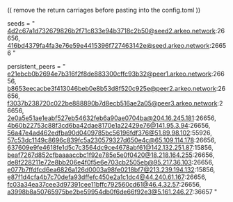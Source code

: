 (( remove the return carriages before pasting into the config.toml ))

seeds = "
4d2c67a1d732679826b2f71c833e94b3718c2b50@seed2.arkeo.network:26656,
416bd4379fa4fa3e76e59e4415396f727463142e@seed.arkeo.network:26656
"

persistent_peers = "
e21ebcb0b2694e7b316f2f8de883300cffc93b32@peer1.arkeo.network:26656,
b8653eecacbe3f413046beb0e8b53d8f520c925e@peer2.arkeo.network:26656,
f3037b238720c022be888890b7d8ecb516ae2a05@peer3.arkeo.network:26656,
2e0a5e51ae1eabf527eb54632feb6a90ae0704ba@204.16.245.181:26656,
4b60b22753c88f3cd6ba42dae8170e1a22429e76@141.95.3.94:26656,
56a47e4ad462edfba90d0409785bc56196fdf376@51.89.98.102:55926,
57c53dc1149c8696c839fc5a230579327d650e4c@65.109.114.178:26656,
637609e9fe4618fe1d5c7c3564dc9ce4678abf61@142.132.251.87:15856,
beaf7267d852cfbaaaaccbc1f92e785e5e0f0420@18.218.164.255:26656,
de8f228211e72e8bb206e4f0f5e6e703cb2505eb@95.217.36.103:26656,
e077b7ffdfcd6ea6826a126d0003a98fe0218bf7@213.239.194.132:15856,
e87f1d4cfa4b7c70defa93dffefc450e2a1c1dc4@44.240.61.167:26656,
fc03a34ea37cee3d97391cee11bffc792560cd61@46.4.32.57:26656,
a3998b8a50765975be2be59954db0f6de66f92e3@5.161.246.27:36657
"
